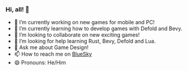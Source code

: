 ### Hi, all! 👋

- 🔭 I’m currently working on new games for mobile and PC!
- 🌱 I’m currently learning how to develop games with Defold and Bevy.
- 👯 I’m looking to collaborate on new exciting games!
- 🤔 I’m looking for help learning Rust, Bevy, Defold and Lua.
- 💬 Ask me about Game Design!
- 📫 How to reach me on [BlueSky](https://bsky.app/profile/henriquesousa.bsky.social)
- 😄 Pronouns: He/Him

